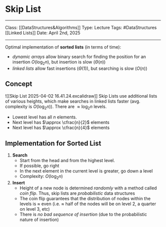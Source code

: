 # Skip List
___
Class: [[DataStructures&Algorithms]]
Type: Lecture
Tags: #DataStructures [[Linked Lists]]
Date: April 2nd, 2025
___

Optimal implementation of **sorted lists** (in terms of time):
- *dynamic arrays* allow binary search for finding the position for an insertion $O(\log_2n)$, but insertion is slow ($\Theta(n)$)
- *linked lists* allow fast insertions ($\Theta(1)$), but searching is slow ($O(n)$)

## Concept
![[Skip List 2025-04-02 16.41.24.excalidraw]]
Skip Lists use additional lists of various heights, which make searches in linked lists faster (avg. complexity is $O(\log_2n)$).
There are $\approx \log_2n$ levels.
- Lowest level has all $n$ elements.
- Next level has $\approx \cfrac{n}{2}$ elements 
- Next level has $\approx \cfrac{n}{4}$ elements 

## Implementation for Sorted List
1. **Search**
	- Start from the head and from the highest level.
	- If possible, go right
	- In the next element in the current level is greater, go down a level
	- Complexity: $O(\log_2n)$
2. **Insert**
	- Height of a new node is determined *randomly* with a method called *coin flip*. Thus, skip lists are *probabilistic* data structures
	- The coin flip guarantees that the distribution of nodes within the levels is $\approx$ even (i.e. $\approx$ half of the nodes will be on level 2, a quarter on level 3, etc)
	- There is *no bad sequence of insertion* (due to the probabilistic nature of insertion)